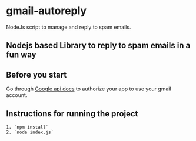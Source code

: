 # gmail-autoreply
NodeJs script to manage and reply to spam emails.

## Nodejs based Library to reply to spam emails in a fun way

## Before you start
Go through [Google api docs](https://developers.google.com/gmail/api/quickstart/js) to authorize your app to use your gmail account.

## Instructions for running the project
    1. `npm install`
    2. `node index.js`
